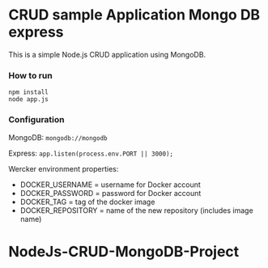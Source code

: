 # CRUD sample Application Mongo DB express

This is a simple Node.js CRUD application using MongoDB.

### How to run

    npm install
    node app.js

### Configuration

MongoDB: `mongodb://mongodb`

Express: `app.listen(process.env.PORT || 3000);`

Wercker environment properties:

- DOCKER_USERNAME = username for Docker account
- DOCKER_PASSWORD = password for Docker account
- DOCKER_TAG = tag of the docker image
- DOCKER_REPOSITORY = name of the new repository (includes image name)

# NodeJs-CRUD-MongoDB-Project
